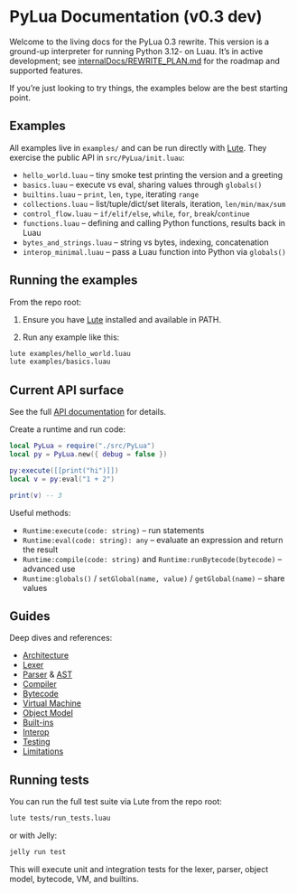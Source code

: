 # PyLua Documentation (v0.3 dev)

Welcome to the living docs for the PyLua 0.3 rewrite. This version is a ground-up interpreter for running Python 3.12- on Luau. It’s in active development; see [internalDocs/REWRITE_PLAN.md](../internalDocs/REWRITE_PLAN.md) for the roadmap and supported features.

If you’re just looking to try things, the examples below are the best starting point.

## Examples

All examples live in `examples/` and can be run directly with [Lute]. They exercise the public API in `src/PyLua/init.luau`:

- `hello_world.luau` – tiny smoke test printing the version and a greeting
- `basics.luau` – execute vs eval, sharing values through `globals()`
- `builtins.luau` – `print`, `len`, `type`, iterating `range`
- `collections.luau` – list/tuple/dict/set literals, iteration, `len/min/max/sum`
- `control_flow.luau` – `if/elif/else`, `while`, `for`, `break`/`continue`
- `functions.luau` – defining and calling Python functions, results back in Luau
- `bytes_and_strings.luau` – string vs bytes, indexing, concatenation
- `interop_minimal.luau` – pass a Luau function into Python via `globals()`

## Running the examples

From the repo root:

1) Ensure you have [Lute] installed and available in PATH.

2) Run any example like this:

```bash
lute examples/hello_world.luau
lute examples/basics.luau
```

## Current API surface

See the full [API documentation](API.md) for details.

Create a runtime and run code:

```lua
local PyLua = require("./src/PyLua")
local py = PyLua.new({ debug = false })

py:execute([[print("hi")]])
local v = py:eval("1 + 2")

print(v) -- 3
```

Useful methods:

- `Runtime:execute(code: string)` – run statements
- `Runtime:eval(code: string): any` – evaluate an expression and return the result
- `Runtime:compile(code: string)` and `Runtime:runBytecode(bytecode)` – advanced use
- `Runtime:globals()` / `setGlobal(name, value)` / `getGlobal(name)` – share values

## Guides

Deep dives and references:

- [Architecture](docs/ARCHITECTURE.md)
- [Lexer](docs/LEXER.md)
- [Parser](docs/PARSER.md) & [AST](docs/AST.md)
- [Compiler](docs/COMPILER.md)
- [Bytecode](docs/BYTECODE.md)
- [Virtual Machine](docs/VM.md)
- [Object Model](`docs/OBJECTS.md)
- [Built-ins](docs/BUILTINS.md)
- [Interop](docs/INTEROP.md)
- [Testing](docs/TESTING.md)
- [Limitations](docs/LIMITATIONS.md)

## Running tests

You can run the full test suite via Lute from the repo root:

```bash
lute tests/run_tests.luau
```

or with Jelly:

```bash
jelly run test
```

This will execute unit and integration tests for the lexer, parser, object model, bytecode, VM, and builtins.

[Lute]: https://github.com/luau-lang/lute
